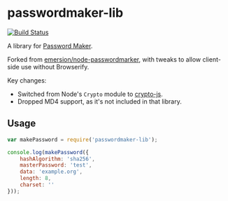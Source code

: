 # passwordmaker-lib

[![Build Status](https://travis-ci.com/webful-ltd/passwordmaker-lib.svg?branch=master)](https://travis-ci.com/webful-ltd/passwordmaker-lib)

A library for [Password Maker](https://passwordmaker.org/).

Forked from [emersion/node-passwordmarker](https://github.com/emersion/node-passwordmaker), with tweaks
to allow client-side use without Browserify.

Key changes:
* Switched from Node's `Crypto` module to [crypto-js](https://www.npmjs.com/package/crypto-js).
* Dropped MD4 support, as it's not included in that library.

## Usage

```js
var makePassword = require('passwordmaker-lib');

console.log(makePassword({
	hashAlgorithm: 'sha256',
	masterPassword: 'test',
	data: 'example.org',
	length: 8,
	charset: ''
}));
```
